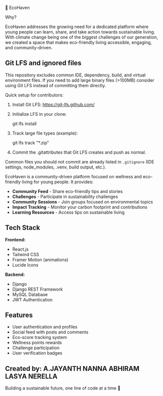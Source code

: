 🌱 EcoHaven

 Why?

EcoHaven addresses the growing need for a dedicated platform where young people can learn, share, and take action towards sustainable living. With climate change being one of the biggest challenges of our generation, we created a space that makes eco-friendly living accessible, engaging, and community-driven.


## Git LFS and ignored files

This repository excludes common IDE, dependency, build, and virtual environment files. If you need to add large binary files (>100MB) consider using Git LFS instead of committing them directly.

Quick setup for contributors:

1. Install Git LFS: https://git-lfs.github.com/
2. Initialize LFS in your clone:

	git lfs install

3. Track large file types (example):

	git lfs track "*.zip"

4. Commit the .gitattributes that Git LFS creates and push as normal.

Common files you should not commit are already listed in `.gitignore` (IDE settings, node_modules, .venv, build output, etc.).

EcoHaven is a community-driven platform focused on wellness and eco-friendly living for young people. It provides:

- **Community Feed** - Share eco-friendly tips and stories
- **Challenges** - Participate in sustainability challenges
- **Community Sessions** - Join groups focused on environmental topics
- **Impact Tracking** - Monitor your carbon footprint and contributions
- **Learning Resources** - Access tips on sustainable living

## Tech Stack

**Frontend:**
- React.js
- Tailwind CSS
- Framer Motion (animations)
- Lucide Icons

**Backend:**
- Django
- Django REST Framework
- MySQL Database
- JWT Authentication

## Features

- User authentication and profiles
- Social feed with posts and comments
- Eco-score tracking system
- Wellness points rewards
- Challenge participation
- User verification badges

Created by:
A.JAYANTH
NANNA ABHIRAM
LASYA NERELLA
---

Building a sustainable future, one line of code at a time 🌱
